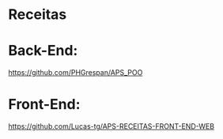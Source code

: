 # Receitas

# Back-End:
https://github.com/PHGrespan/APS_POO

# Front-End:
https://github.com/Lucas-tg/APS-RECEITAS-FRONT-END-WEB